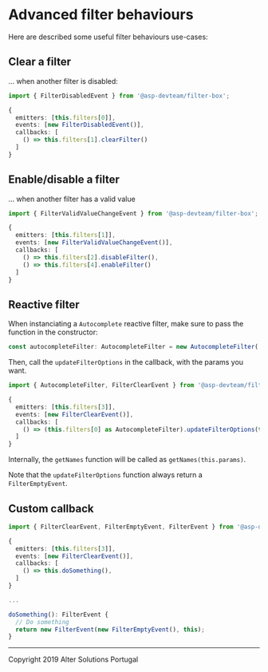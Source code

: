 # Advanced filter behaviours

Here are described some useful filter behaviours use-cases:

## Clear a filter

... when another filter is disabled:

```typescript
import { FilterDisabledEvent } from '@asp-devteam/filter-box';

{
  emitters: [this.filters[0]],
  events: [new FilterDisabledEvent()],
  callbacks: [
    () => this.filters[1].clearFilter()
  ]
}
```

## Enable/disable a filter

... when another filter has a valid value

```typescript
import { FilterValidValueChangeEvent } from '@asp-devteam/filter-box';

{
  emitters: [this.filters[1]],
  events: [new FilterValidValueChangeEvent()],
  callbacks: [
    () => this.filters[2].disableFilter(),
    () => this.filters[4].enableFilter()
  ]
}
```

## Reactive filter

When instanciating a `Autocomplete` reactive filter, make sure to pass the function in the constructor:

```typescript
const autocompleteFilter: AutocompleteFilter = new AutocompleteFilter('name', 'Name', names, null, this.getNames);
```

Then, call the `updateFilterOptions` in the callback, with the params you want.

```typescript
import { AutocompleteFilter, FilterClearEvent } from '@asp-devteam/filter-box';

{
  emitters: [this.filters[3]],
  events: [new FilterClearEvent()],
  callbacks: [
    () => (this.filters[0] as AutocompleteFilter).updateFilterOptions(this.params),
  ]
}
```

Internally, the `getNames` function will be called as `getNames(this.params)`.

Note that the `updateFilterOptions` function always return a `FilterEmptyEvent`.

## Custom callback

```typescript
import { FilterClearEvent, FilterEmptyEvent, FilterEvent } from '@asp-devteam/filter-box';

{
  emitters: [this.filters[3]],
  events: [new FilterClearEvent()],
  callbacks: [
    () => this.doSomething(),
  ]
}

...

doSomething(): FilterEvent {
  // Do something
  return new FilterEvent(new FilterEmptyEvent(), this);
}
```

---

Copyright 2019 Alter Solutions Portugal
